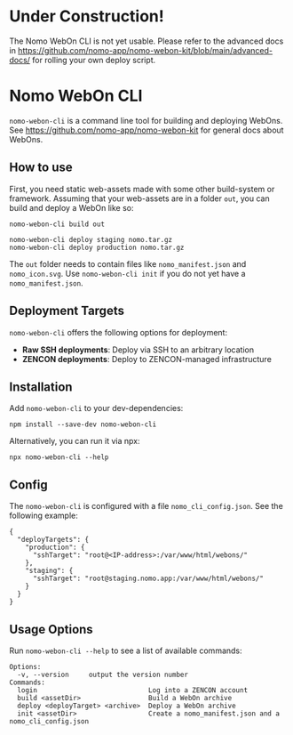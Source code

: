 # Under Construction!

The Nomo WebOn CLI is not yet usable.
Please refer to the advanced docs in https://github.com/nomo-app/nomo-webon-kit/blob/main/advanced-docs/ for rolling your own deploy script.


# Nomo WebOn CLI

`nomo-webon-cli` is a command line tool for building and deploying WebOns.
See https://github.com/nomo-app/nomo-webon-kit for general docs about WebOns.

## How to use

First, you need static web-assets made with some other build-system or framework.
Assuming that your web-assets are in a folder `out`, you can build and deploy a WebOn like so:


```
nomo-webon-cli build out

nomo-webon-cli deploy staging nomo.tar.gz  
nomo-webon-cli deploy production nomo.tar.gz  
```

The `out` folder needs to contain files like `nomo_manifest.json` and `nomo_icon.svg`.
Use `nomo-webon-cli init` if you do not yet have a `nomo_manifest.json`.

## Deployment Targets

`nomo-webon-cli` offers the following options for deployment:

- **Raw SSH deployments**: Deploy via SSH to an arbitrary location
- **ZENCON deployments**: Deploy to ZENCON-managed infrastructure

## Installation

Add `nomo-webon-cli` to your dev-dependencies:

``
npm install --save-dev nomo-webon-cli
``

Alternatively, you can run it via npx:

``
npx nomo-webon-cli --help
``

## Config

The `nomo-webon-cli` is configured with a file `nomo_cli_config.json`.
See the following example:

```
{
  "deployTargets": {
    "production": {
      "sshTarget": "root@<IP-address>:/var/www/html/webons/"
    },
    "staging": {
      "sshTarget": "root@staging.nomo.app:/var/www/html/webons/"
    }
  }
}
```

## Usage Options

Run `nomo-webon-cli --help` to see a list of available commands:

```
Options:
  -v, --version     output the version number
Commands:
  login                            Log into a ZENCON account
  build <assetDir>                 Build a WebOn archive
  deploy <deployTarget> <archive>  Deploy a WebOn archive
  init <assetDir>                  Create a nomo_manifest.json and a nomo_cli_config.json
```
